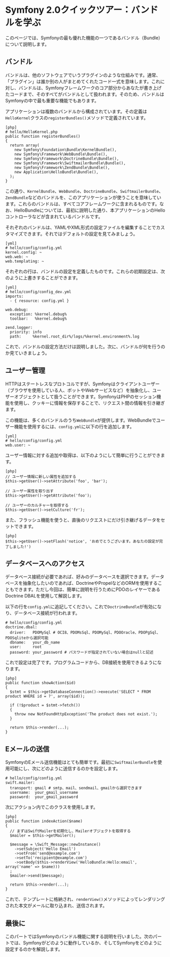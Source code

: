 Symfony 2.0クイックツアー：バンドルを学ぶ
========================================

このページでは、Symfonyの最も優れた機能の一つであるバンドル（Bundle）について説明します。

バンドル
-----------------

バンドルは、他のソフトウェアでいうプラグインのような仕組みです。通常、「プラグイン」は誰か別の人がまとめてくれたコード一式を意味します。これに対し、バンドルは、Symfonyフレームワークのコア部分からあなたが書き上げたコードまで、そのすべてがバンドルとして扱われます。そのため、バンドルはSymfonyの中で最も重要な機能でもあります。

アプリケーションは複数のバンドルから構成されています。その定義は`HelloKernel`クラスの`registerBundles()`メソッドで定義されています。

    [php]
    # hello/HelloKernel.php
    public function registerBundles()
    {
      return array(
        new Symfony\Foundation\Bundle\KernelBundle(),
        new Symfony\Framework\WebBundle\Bundle(),
        new Symfony\Framework\DoctrineBundle\Bundle(),
        new Symfony\Framework\SwiftmailerBundle\Bundle(),
        new Symfony\Framework\ZendBundle\Bundle(),
        new Application\HelloBundle\Bundle(),
      );
    }

この通り、`KernelBundle`、`WebBundle`、`DoctrineBundle`、`SwiftmailerBundle`、`ZendBundle`などのバンドルを、このアプリケーションが使うことを意味しています。これらのバンドルは、すべてコアフレームワークに含まれるものです。なお、HelloBundleについては、最初に説明した通り、本アプリケーションのHelloコントローラなどが含まれているバンドルです。

それぞれのバンドルは、YAMLやXML形式の設定ファイルを編集することでカスタマイズできます。それではデフォルトの設定を見てみましょう。

    [yml]
    # hello/config/config.yml
    kernel.config: ~
    web.web: ~
    web.templating: ~

それぞれの行は、バンドルの設定を定義したものです。これらの初期設定は、次のように上書きすることができます。

    [yml]
    # hello/config/config_dev.yml
    imports:
      - { resource: config.yml }

    web.debug:
      exception: %kernel.debug%
      toolbar:   %kernel.debug%

    zend.logger:
      priority: info
      path:     %kernel.root_dir%/logs/%kernel.environment%.log

これで、バンドルの設定方法だけは説明しました。次に、バンドルが何を行うのか見ていきましょう。

ユーザー管理
--------

HTTPはステートレスなプロトコルですが、Symfonyはクライアントユーザー（ブラウザを使用している人、ボットやWebサービスなど）を抽象化し、ユーザーオブジェクトとして扱うことができます。SymfonyはPHPのセッション機能を使用し、クッキーに情報を保存することで、リクエスト間の情報を引き継ぎます。

この機能は、多くのバンドルのうち`WebBundle`が提供します。WebBundleでユーザー機能を使用するには、`config.yml`に以下の行を追加します。

    [yml]
    # hello/config/config.yml
    web.user: ~

ユーザー情報に対する追加や取得は、以下のようにして簡単に行うことができます。

    [php]
    // ユーザー情報に新しい属性を追加する
    $this->getUser()->setAttribute('foo', 'bar');

    // ユーザー属性を取り出す
    $this->getUser()->getAttribute('foo');

    // ユーザーのカルチャーを取得する
    $this->getUser()->setCulture('fr');

また、フラッシュ機能を使うと、直後のリクエストにだけ引き継げるデータをセットできます。

    [php]
    $this->getUser()->setFlash('notice', 'おめでとうございます。あなたの設定が完了しました!')

データベースへのアクセス
----------------------

データベース接続が必要であれば、好みのデータベースを選択できます。データベースを抽象化したいのであれば、DoctrineやPropelなどのORMを使用することもできます。ただし今回は、簡単に説明を行うためにPDOのレイヤーであるDoctrine DBALを使用して解説します。

以下の行を`config.yml`に追記してください。これで`DoctrineBundle`が有効になり、データベース接続が行われます。

    # hello/config/config.yml
    doctrine.dbal:
      driver:   PDOMySql # OCI8、PDOMsSql、PDOMySql、PDOOracle、PDOPgSql、PDOSqliteから選択可能
      dbname:   your_db_name
      user:     root
      password: your_password # パスワードが指定されていない場合はnullと記述

これで設定は完了です。プログラムコードから、DB接続を使用できるようになります。

    [php]
    public function showAction($id)
    {
      $stmt = $this->getDatabaseConnection()->execute('SELECT * FROM product WHERE id = ?', array($id));

      if (!$product = $stmt->fetch())
      {
        throw new NotFoundHttpException('The product does not exist.');
      }

      return $this->render(...);
    }

Eメールの送信
--------------

SymfonyのEメール送信機能はとても簡単です。最初に`SwiftmailerBundle`を使用可能にし、次にどのように送信するのかを設定します。

    # hello/config/config.yml
    swift.mailer:
      transport: gmail # smtp、mail、sendmail、gmailから選択できます
      username:  your_gmail_username
      password:  your_gmail_password
      
次にアクション内でこのクラスを使用します。

    [php]
    public function indexAction($name)
    {
      // まずはSwiftMailerを初期化し、Mailerオブジェクトを取得する
      $mailer = $this->getMailer();

      $message = \Swift_Message::newInstance()
        ->setSubject('Hello Email')
        ->setFrom('send@example.com')
        ->setTo('recipient@example.com')
        ->setBody($this->renderView('HelloBundle:Hello:email', array('name' => $name)))
      ;
      $mailer->send($message);

      return $this->render(...);
    }

これで、テンプレートに格納され、`renderView()`メソッドによってレンダリングされた本文がメールに取り込まれ、送信されます。

最後に
--------------

このパートではSymfonyのバンドル機能に関する説明を行いました。次のパートでは、Symfonyがどのように動作しているか、そしてSymfonyをどのように設定するのかを解説します。

